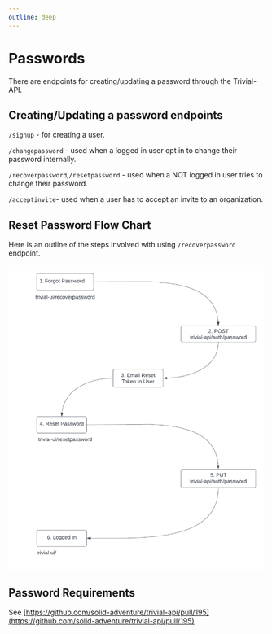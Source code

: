 ```yaml
---
outline: deep
---
```

# Passwords
There are endpoints for creating/updating a password through the Trivial-API.
## Creating/Updating a password endpoints

`/signup` - for creating a user.

`/changepassword` - used when a logged in user opt in to change their password internally.

`/recoverpassword`,`/resetpassword` - used when a NOT logged in user tries to change their password.

`/acceptinvite`- used when a user has to accept an invite to an organization.

## Reset Password Flow Chart
Here is an outline of the steps involved with using `/recoverpassword` endpoint.

<img src="../assets/Reset_Password_Flow.png" width="600" height="600">

## Password Requirements
See [https://github.com/solid-adventure/trivial-api/pull/195](https://github.com/solid-adventure/trivial-api/pull/195)